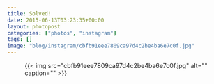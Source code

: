```yaml
---
title: Solved!
date: 2015-06-13T03:23:35+00:00
layout: photopost
categories: ["photos", "instagram"]
tags: []
image: "blog/instagram/cbfb91eee7809ca97d4c2be4ba6e7c0f.jpg"
---
```


<figure class="photo photo--square">
  {{< img src="cbfb91eee7809ca97d4c2be4ba6e7c0f.jpg" alt="" caption="" >}}

</figure>


